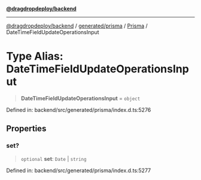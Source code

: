 [**@dragdropdeploy/backend**](../../../../../README.md)

***

[@dragdropdeploy/backend](../../../../../README.md) / [generated/prisma](../../../README.md) / [Prisma](../README.md) / DateTimeFieldUpdateOperationsInput

# Type Alias: DateTimeFieldUpdateOperationsInput

> **DateTimeFieldUpdateOperationsInput** = `object`

Defined in: backend/src/generated/prisma/index.d.ts:5276

## Properties

### set?

> `optional` **set**: `Date` \| `string`

Defined in: backend/src/generated/prisma/index.d.ts:5277
